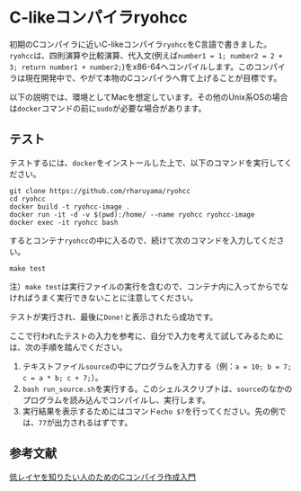 # C-likeコンパイラryohcc

初期のCコンパイラに近いC-likeコンパイラ`ryohcc`をC言語で書きました。`ryohcc`は、四則演算や比較演算、代入文(例えば`number1 = 1; number2 = 2 + 3; return number1 + number2;`)をx86-64へコンパイルします。このコンパイラは現在開発中で、やがて本物のCコンパイラへ育て上げることが目標です。

以下の説明では、環境としてMacを想定しています。その他のUnix系OSの場合は`docker`コマンドの前に`sudo`が必要な場合があります。

## テスト

テストするには、`docker`をインストールした上で、以下のコマンドを実行してください。

```
git clone https://github.com/rharuyama/ryohcc
cd ryohcc
docker build -t ryohcc-image .
docker run -it -d -v $(pwd):/home/ --name ryohcc ryohcc-image
docker exec -it ryohcc bash
```

するとコンテナ`ryohcc`の中に入るので、続けて次のコマンドを入力してください。

```
make test
```

注）`make test`は実行ファイルの実行を含むので、コンテナ内に入ってからでなければうまく実行できないことに注意してください。

テストが実行され、最後に`Done!`と表示されたら成功です。

ここで行われたテストの入力を参考に、自分で入力を考えて試してみるためには、次の手順を踏んでください。

1. テキストファイル`source`の中にプログラムを入力する（例：`a = 10; b = 7; c = a * b; c + 7;`）。
2. `bash run_source.sh`を実行する。このシェルスクリプトは、`source`のなかのプログラムを読み込んでコンパイルし、実行します。
3. 実行結果を表示するためにはコマンド`echo $?`を行ってください。先の例では、`77`が出力されるはずです。

## 参考文献
[低レイヤを知りたい人のためのCコンパイラ作成入門](https://www.sigbus.info/compilerbook)
